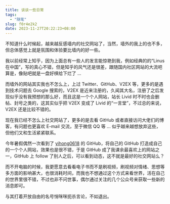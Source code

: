 ```yaml
---
title: 谈谈一些日常
tags:
  - "随笔"
slug: f0r4e2k2
date: 2023-11-27T20:22:23+08:00
---
```


不知道什么时候起，越来越反感墙内的社交网站了，当然，墙外的我上的也不多，但总体感觉上就是氛围和体验要比墙内的好一些。

<!--more-->

我以前经常上知乎，因为上面总有一些人的发言能惊艳到我，例如经典的的“Linus 在中国”，写的真心不错，但是知乎的风气还是很差，跟随国内社区网站的大流吧算是，像贴吧就是一盘好棋给下烂了 ...

而墙外的网站其实我也不怎么上，上过 Twitter、GitHub、V2EX 等，更多的是遇到技术问题去 Google 搜索的，V2EX 是近来注册的，久闻其大名，注册了之后发现似乎没有我预想的那么好，而且这是一个个人网站，站长 Livid 时不时也会删帖、封号之类的，这其实似乎把 V2EX 变成了 Livid 的“一言堂”，不过总的来说，V2EX 还是比较不错的。

现在我已经不怎么上社交网站了，更多的是去看 GitHub 或者直接访问大佬们的博客，有问题也更喜欢 E-mail 交流，至于微信 QQ 等 ... 似乎越来越想放弃这些，但他们又和生活紧紧联系。

今年暑假偶然一次看到了 [yihong0618](https://github.com/yihong0618) 的 GitHub，将自己的 GitHub 打造成自己的一个个人网站，效果也是很不错，于是 GitHub 成了我课余最喜欢上的网站之一，GitHub 上 follow 了别人之后，可以看到动态，这不就是最好的社交网站么？

而不开电脑的时候，我更愿意去看看电子书而不是刷视频，刷视频对情绪、思想等多方面的影响甚大，也很消耗时间，而我也不想通过这个方式来看世界，活在自己的世界里很不错，不过也非不问世事，偶尔通过关注的几个公众号来获取一些新的消息即可。

与其打着开放自由的名号悄咪咪扼杀言论，不如退出。